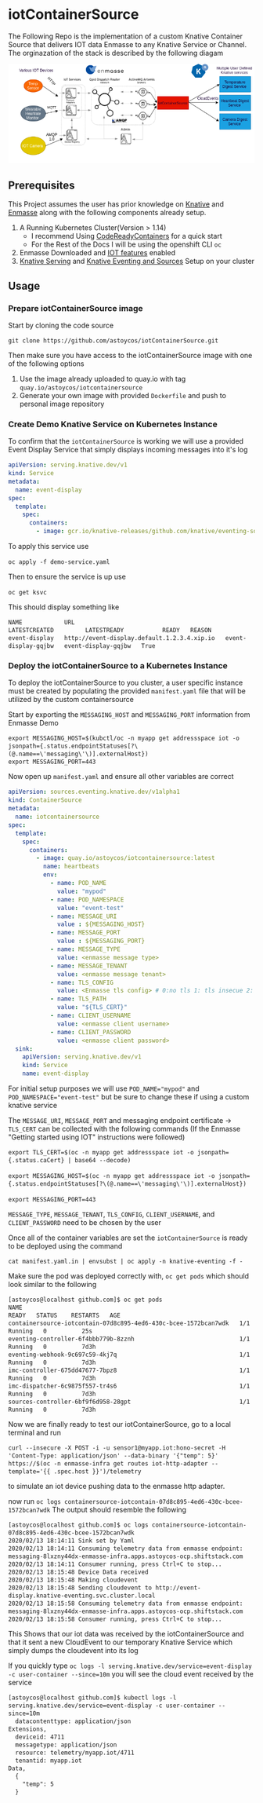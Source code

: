 # iotContainerSource

The Following Repo is the implementation of a custom Knative Container Source that delivers IOT data Enmasse to any Knative Service or Channel. The orginazation of the stack is described by the following diagam 

![stack Diagram](https://raw.githubusercontent.com/astoycos/iotContainerSource/master/docs/iotContainerSource.png)

## Prerequisites

This Project assumes the user has prior knowledge on [Knative]() and [Enmasse](https://enmasse.io/) along with the following components already setup.

1. A Running Kubernetes Cluster(Version > 1.14)  
    * I recommend Using [CodeReadyContainers](https://access.redhat.com/documentation/en-us/red_hat_codeready_containers/1.0/html/getting_started_guide/getting-started-with-codeready-containers_gsg#accessing-the-openshift-cluster_gsg) for a quick start
    * For the Rest of the Docs I will be using the openshift CLI `oc`
2. Enmasse Downloaded and [IOT features](https://enmasse.io/documentation/master/openshift/#'iot-guide-messaging-iot) enabled 
3. [Knative Serving](https://knative.dev/docs/serving/) and [Knative Eventing and Sources](https://knative.dev/docs/eventing/) Setup on your cluster 

## Usage

### Prepare iotContainerSource image

Start by cloning the code source 
```
git clone https://github.com/astoycos/iotContainerSource.git 
```
Then make sure you have access to the iotContainerSource image with one of the following options 

1. Use the image already uploaded to quay.io with tag `quay.io/astoycos/iotcontainersource` 
2. Generate your own image with provided `Dockerfile` and push to personal image repository

### Create Demo Knative Service on Kubernetes Instance

To confirm that the `iotContainerSource` is working we will use a provided Event Display Service that simply displays incoming messages into it's log

```yaml 
apiVersion: serving.knative.dev/v1
kind: Service
metadata:
  name: event-display
spec:
  template:
    spec:
      containers:
        - image: gcr.io/knative-releases/github.com/knative/eventing-sources/cmd/event_display
```

To apply this service use 

`oc apply -f demo-service.yaml`

Then to ensure the service is up use 

`oc get ksvc`

This should display something like

```
NAME            URL                                           LATESTCREATED         LATESTREADY           READY   REASON
event-display   http://event-display.default.1.2.3.4.xip.io   event-display-gqjbw   event-display-gqjbw   True    
```

### Deploy the iotContainerSource to a Kubernetes Instance

To deploy the iotContainerSource to you cluster, a user specific instance must be created by populating the provided `manifest.yaml` file that will be utilized by the custom containersource

Start by exporting the `MESSAGING_HOST` and `MESSAGING_PORT` information from Enmasse Demo 

```
export MESSAGING_HOST=$(kubctl/oc -n myapp get addressspace iot -o jsonpath={.status.endpointStatuses[?\(@.name==\'messaging\'\)].externalHost})
export MESSAGING_PORT=443 
```
Now open up `manifest.yaml` and ensure all other variables are correct
```yaml
apiVersion: sources.eventing.knative.dev/v1alpha1
kind: ContainerSource
metadata:
  name: iotcontainersource
spec:
  template:
    spec:
      containers:
        - image: quay.io/astoycos/iotcontainersource:latest
          name: heartbeats
          env:
            - name: POD_NAME
              value: "mypod"
            - name: POD_NAMESPACE
              value: "event-test"
            - name: MESSAGE_URI
              value : ${MESSAGING_HOST}
            - name: MESSAGE_PORT
              value : ${MESSAGING_PORT}
            - name: MESSAGE_TYPE
              value: <enmasse message type>
            - name: MESSAGE_TENANT
              value: <enmasse message tenant>
            - name: TLS_CONFIG
              value: <Enmasse tls config> # 0:no tls 1: tls insecue 2: tls secure
            - name: TLS_PATH
              value: "${TLS_CERT}"
            - name: CLIENT_USERNAME
              value: <enmasse client username>
            - name: CLIENT_PASSWORD
              value: <enmasse client password>
  sink:
    apiVersion: serving.knative.dev/v1
    kind: Service
    name: event-display
```
For initial setup purposes we will use `POD_NAME="mypod"` and `POD_NAMESPACE="event-test"` but be sure to change these if using a custom knative service 

The `MESSAGE_URI`, `MESSAGE_PORT` and messaging endpoint certificate -> `TLS_CERT` can be collected with the following commands (If the Enmasse "Getting started using IOT" instructions were followed)

```
export TLS_CERT=$(oc -n myapp get addressspace iot -o jsonpath={.status.caCert} | base64 --decode)

export MESSAGING_HOST=$(oc -n myapp get addressspace iot -o jsonpath={.status.endpointStatuses[?\(@.name==\'messaging\'\)].externalHost})

export MESSAGING_PORT=443
```
`MESSAGE_TYPE`, `MESSAGE_TENANT`, `TLS_CONFIG`, `CLIENT_USERNAME`, and `CLIENT_PASSWORD` need to be chosen by the user 

Once all of the container variables are set the `iotContainerSource` is ready to be deployed using the command 

```
cat manifest.yaml.in | envsubst | oc apply -n knative-eventing -f -
```
Make sure the pod was deployed correctly with, `oc get pods` which should look similar to the following 

```
[astoycos@localhost github.com]$ oc get pods 
NAME                                                              READY   STATUS    RESTARTS   AGE
containersource-iotcontain-07d8c895-4ed6-430c-bcee-1572bcan7wdk   1/1     Running   0          25s
eventing-controller-6f4bbb779b-8zznh                              1/1     Running   0          7d3h
eventing-webhook-9c697c59-4kj7q                                   1/1     Running   0          7d3h
imc-controller-675dd47677-7bpz8                                   1/1     Running   0          7d3h
imc-dispatcher-6c9875f557-tr4s6                                   1/1     Running   0          7d3h
sources-controller-6bf9f6d958-28gpt                               1/1     Running   0          7d3h
```

Now we are finally ready to test our iotContainerSource, go to a local terminal and run 

```
curl --insecure -X POST -i -u sensor1@myapp.iot:hono-secret -H 'Content-Type: application/json' --data-binary '{"temp": 5}' https://$(oc -n enmasse-infra get routes iot-http-adapter --template='{{ .spec.host }}')/telemetry
```

to simulate an iot device pushing data to the enmasse http adapter. 

now run `oc logs containersource-iotcontain-07d8c895-4ed6-430c-bcee-1572bcan7wdk` The output should resemble the following 

```
[astoycos@localhost github.com]$ oc logs containersource-iotcontain-07d8c895-4ed6-430c-bcee-1572bcan7wdk
2020/02/13 18:14:11 Sink set by Yaml
2020/02/13 18:14:11 Consuming telemetry data from enmasse endpoint: messaging-8lxzny44dx-enmasse-infra.apps.astoycos-ocp.shiftstack.com
2020/02/13 18:14:11 Consumer running, press Ctrl+C to stop...
2020/02/13 18:15:48 Device Data received
2020/02/13 18:15:48 Making cloudevent
2020/02/13 18:15:48 Sending cloudevent to http://event-display.knative-eventing.svc.cluster.local
2020/02/13 18:15:58 Consuming telemetry data from enmasse endpoint: messaging-8lxzny44dx-enmasse-infra.apps.astoycos-ocp.shiftstack.com
2020/02/13 18:15:58 Consumer running, press Ctrl+C to stop...
```

This Shows that our iot data was received by the iotContainerSource and that it sent a new CloudEvent to our temporary Knative Service which simply dumps the cloudevent into its log

If you quickly type `oc logs -l serving.knative.dev/service=event-display -c user-container --since=10m` you will see the cloud event received by the service

```
[astoycos@localhost github.com]$ kubectl logs -l serving.knative.dev/service=event-display -c user-container --since=10m
  datacontenttype: application/json
Extensions,
  deviceid: 4711
  messagetype: application/json
  resource: telemetry/myapp.iot/4711
  tenantid: myapp.iot
Data,
  {
    "temp": 5
  }
```
